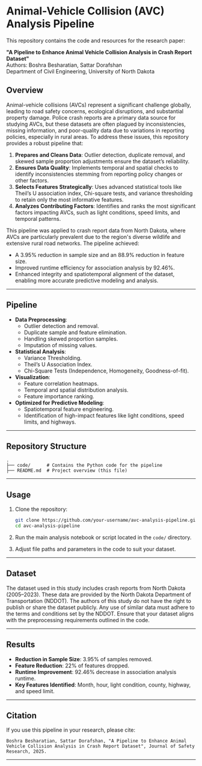 # Animal-Vehicle Collision (AVC) Analysis Pipeline

This repository contains the code and resources for the research paper:

**"A Pipeline to Enhance Animal Vehicle Collision Analysis in Crash Report Dataset"**  
Authors: Boshra Besharatian, Sattar Dorafshan  
Department of Civil Engineering, University of North Dakota  

## Overview

Animal-vehicle collisions (AVCs) represent a significant challenge globally, leading to road safety concerns, ecological disruptions, and substantial property damage. Police crash reports are a primary data source for studying AVCs, but these datasets are often plagued by inconsistencies, missing information, and poor-quality data due to variations in reporting policies, especially in rural areas. To address these issues, this repository provides a robust pipeline that:

1. **Prepares and Cleans Data**: Outlier detection, duplicate removal, and skewed sample proportion adjustments ensure the dataset’s reliability.
2. **Ensures Data Quality**: Implements temporal and spatial checks to identify inconsistencies stemming from reporting policy changes or other factors.
3. **Selects Features Strategically**: Uses advanced statistical tools like Theil’s U association index, Chi-square tests, and variance thresholding to retain only the most informative features.
4. **Analyzes Contributing Factors**: Identifies and ranks the most significant factors impacting AVCs, such as light conditions, speed limits, and temporal patterns.

This pipeline was applied to crash report data from North Dakota, where AVCs are particularly prevalent due to the region's diverse wildlife and extensive rural road networks. The pipeline achieved:

- A 3.95% reduction in sample size and an 88.9% reduction in feature size.
- Improved runtime efficiency for association analysis by 92.46%.
- Enhanced integrity and spatiotemporal alignment of the dataset, enabling more accurate predictive modeling and analysis.

---

## Pipeline

- **Data Preprocessing**:
  - Outlier detection and removal.
  - Duplicate sample and feature elimination.
  - Handling skewed proportion samples.
  - Imputation of missing values.
- **Statistical Analysis**:
  - Variance Thresholding.
  - Theil’s U Association Index.
  - Chi-Square Tests (Independence, Homogeneity, Goodness-of-fit).
- **Visualization**:
  - Feature correlation heatmaps.
  - Temporal and spatial distribution analysis.
  - Feature importance ranking.
- **Optimized for Predictive Modeling**:
  - Spatiotemporal feature engineering.
  - Identification of high-impact features like light conditions, speed limits, and highways.

---

## Repository Structure

```plaintext
.
├── code/      # Contains the Python code for the pipeline
├── README.md  # Project overview (this file)
```

---

## Usage

1. Clone the repository:

   ```bash
   git clone https://github.com/your-username/avc-analysis-pipeline.git
   cd avc-analysis-pipeline
   ```

2. Run the main analysis notebook or script located in the `code/` directory.

3. Adjust file paths and parameters in the code to suit your dataset.

---

## Dataset

The dataset used in this study includes crash reports from North Dakota (2005–2023). These data are provided by the North Dakota Department of Transportation (NDDOT). The authors of this study do not have the right to publish or share the dataset publicly. Any use of similar data must adhere to the terms and conditions set by the NDDOT. Ensure that your dataset aligns with the preprocessing requirements outlined in the code.

---

## Results

- **Reduction in Sample Size**: 3.95% of samples removed.
- **Feature Reduction**: 22% of features dropped.
- **Runtime Improvement**: 92.46% decrease in association analysis runtime.
- **Key Features Identified**: Month, hour, light condition, county, highway, and speed limit.

---

## Citation

If you use this pipeline in your research, please cite:

```plaintext
Boshra Besharatian, Sattar Dorafshan, "A Pipeline to Enhance Animal Vehicle Collision Analysis in Crash Report Dataset", Journal of Safety Research, 2025.
```

---
